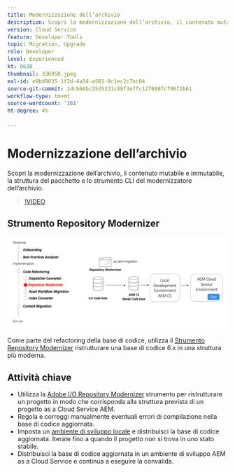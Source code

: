 ```yaml
---
title: Modernizzazione dell’archivio
description: Scopri la modernizzazione dell’archivio, il contenuto mutabile e immutabile, la struttura del pacchetto e lo strumento CLI del modernizzatore dell’archivio.
version: Cloud Service
feature: Developer Tools
topic: Migration, Upgrade
role: Developer
level: Experienced
kt: 8630
thumbnail: 336958.jpeg
exl-id: e9bd9035-1f2d-4a34-a581-9c1ec2c7bc04
source-git-commit: 1dcb66bc3535231c89f3e7fc127688fcf96f2b61
workflow-type: tm+mt
source-wordcount: '161'
ht-degree: 4%

---
```


# Modernizzazione dell’archivio

Scopri la modernizzazione dell’archivio, il contenuto mutabile e immutabile, la struttura del pacchetto e lo strumento CLI del modernizzatore dell’archivio.

>[!VIDEO](https://video.tv.adobe.com/v/336958/?quality=12&learn=on)

## Strumento Repository Modernizer

![Modernizzatore dell&#39;archivio](./assets/repository-modernizer.png)

Come parte del refactoring della base di codice, utilizza il [Strumento Repository Modernizer](https://experienceleague.adobe.com/docs/experience-manager-cloud-service/moving/refactoring-tools/repo-modernizer.html) ristrutturare una base di codice 6.x in una struttura più moderna.

## Attività chiave

* Utilizza la [Adobe I/O Repository Modernizer](https://github.com/adobe/aio-cli-plugin-aem-cloud-service-migration#command-aio-aem-migrationrepository-modernizer) strumento per ristrutturare un progetto in modo che corrisponda alla struttura prevista di un progetto as a Cloud Service AEM.
* Regola e correggi manualmente eventuali errori di compilazione nella base di codice aggiornata.
* Imposta un [ambiente di sviluppo locale](https://experienceleague.adobe.com/docs/experience-manager-learn/cloud-service/local-development-environment-set-up/overview.html?lang=it) e distribuisci la base di codice aggiornata. Iterate fino a quando il progetto non si trova in uno stato stabile.
* Distribuisci la base di codice aggiornata in un ambiente di sviluppo AEM as a Cloud Service e continua a eseguire la convalida.
